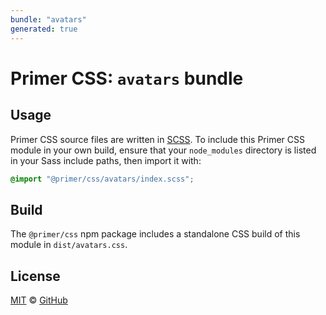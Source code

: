 ```yaml
---
bundle: "avatars"
generated: true
---
```


# Primer CSS: `avatars` bundle

## Usage

Primer CSS source files are written in [SCSS]. To include this Primer CSS module in your own build, ensure that your `node_modules` directory is listed in your Sass include paths, then import it with:

```scss
@import "@primer/css/avatars/index.scss";
```

## Build

The `@primer/css` npm package includes a standalone CSS build of this module in `dist/avatars.css`.

## License

[MIT](https://github.com/primer/css/blob/master/LICENSE) &copy; [GitHub](https://github.com/)


[scss]: https://sass-lang.com/documentation/syntax#scss

